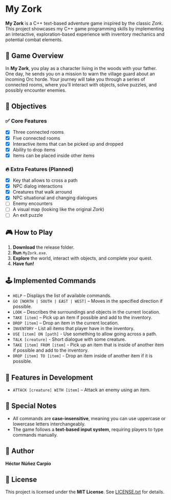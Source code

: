 # My Zork

**My Zork** is a C++ text-based adventure game inspired by the classic *Zork*. This project showcases my C++ game programming skills by implementing an interactive, exploration-based experience with inventory mechanics and potential combat elements.

## 🏰 Game Overview

In **My Zork**, you play as a character living in the woods with your father. One day, he sends you on a mission to warn the village guard about an incoming Orc horde. Your journey will take you through a series of connected rooms, where you'll interact with objects, solve puzzles, and possibly encounter enemies.

## 🎯 Objectives

### ✅ Core Features

- [x] Three connected rooms
- [x] Five connected rooms
- [x] Interactive items that can be picked up and dropped
- [x] Ability to drop items
- [x] Items can be placed inside other items

### 🔥 Extra Features (Planned)

- [x] Key that allows to cross a path
- [x] NPC dialog interactions
- [x] Creatures that walk arround
- [x] NPC situational and changing dialogues
- [ ] Enemy encounters
- [ ] A visual map (looking like the original *Zork*)
- [ ] An exit puzzle

## 🎮 How to Play

1. **Download** the release folder.
2. **Run** `MyZork.exe`.
3. **Explore** the world, interact with objects, and complete your quest.
4. **Have fun!**

## 🕹 Implemented Commands

- `HELP` – Displays the list of available commands.
- `GO [NORTH | SOUTH | EAST | WEST]` – Moves in the specified direction if possible.
- `LOOK` – Describes the surroundings and objects in the current location.
- `TAKE [item]` – Pick up an item if possible and add to the inventory.
- `DROP [item]` – Drop an item in the current location.
- `INVENTORY` - List all items that player have in the inventory.
- `USE [item] ON [path]` - Use something to allow going across a path.
- `TALK [creature]` - Short dialogue with some creature.
- `TAKE [item] FROM [item]` - Pick up an item that is inside of another item if possible and add to the inventory.
- `DROP [item] TO [item]` - Drop an item inside of another item if it is possible.

## 🚧 Features in Development

- `ATTACK [creature] WITH [item]` – Attack an enemy using an item.

## 🔎 Special Notes

- All commands are **case-insensitive**, meaning you can use uppercase or lowercase letters interchangeably.
- The game follows a **text-based input system**, requiring players to type commands manually.

## 👤 Author

**Héctor Núñez Carpio**

## 📜 License

This project is licensed under the **MIT License**. See [LICENSE.txt](./License.txt) for details.